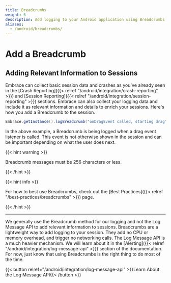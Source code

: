 ```yaml
---
title: Breadcrumbs
weight: 6
description: Add logging to your Android application using Breadcrumbs with the Embrace SDK
aliases:
  - /android/breadcrumbs/
---
```

# Add a Breadcrumb

## Adding Relevant Information to Sessions

Embrace can collect basic session data and crashes as you've already seen in the [Crash Reporting]({{< relref "/android/integration/crash-reporting" >}}) and [Session Reporting]({{< relref "/android/integration/session-reporting" >}}) sections.
Embrace can also collect your logging data and include it as relevant information and details to enrich your sessions.
Here's how you add a Breadcrumb to the session.

```java
Embrace.getInstance().logBreadcrumb("onDragEvent called, starting drag");
```

In the above example, a Breadcrumb is being logged when a drag event listener is called.
This event is not otherwise shown in the session and can be important depending on what the user does next.

{{< hint warning >}}

Breadcrumb messages must be 256 characters or less.

{{< /hint >}}

{{< hint info >}}

For how to best use Breadcrumbs, check out the [Best Practices]({{< relref "/best-practices/breadcrumbs" >}}) page. 

{{< /hint >}}

---

We generally use the Breadcrumb method for our logging and not the Log Message API to add relevant information to sessions.
Breadcrumbs are a lightweight way to add logging to your session. They add no CPU or memory overhead, and trigger no networking calls.
The Log Message API is a much heavier mechanism. We will learn about it in the [Alerting]({{< relref "/android/integration/log-message-api" >}}) section of the documentation.
For now, just know that using Breadcrumbs is the right thing to do most of the time.

{{< button relref="/android/integration/log-message-api" >}}Learn About the Log Message API{{< /button >}}
